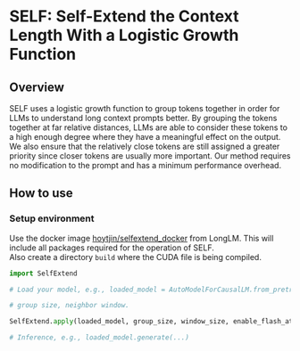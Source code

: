 # SELF: Self-Extend the Context Length With a Logistic Growth Function

## Overview
SELF uses a logistic growth function to group tokens together in order for LLMs to understand long context prompts better. By grouping the tokens together at far relative distances, LLMs are able to consider these tokens to a high enough degree where they have a meaningful effect on the output. We also ensure that the relatively close tokens are still assigned a greater priority since closer tokens are usually more important. Our method requires no modification to the prompt and has a minimum performance overhead.

## How to use
### Setup environment
Use the docker image [hoytjin/selfextend_docker](https://hub.docker.com/r/hoytjin/selfextend_docker/tags) from LongLM. This will include all packages required for the operation of SELF.  
Also create a directory ``build`` where the CUDA file is being compiled.

```python
import SelfExtend

# Load your model, e.g., loaded_model = AutoModelForCausalLM.from_pretrained(model_path) 

# group size, neighbor window. 

SelfExtend.apply(loaded_model, group_size, window_size, enable_flash_attention=False)

# Inference, e.g., loaded_model.generate(...)

```
